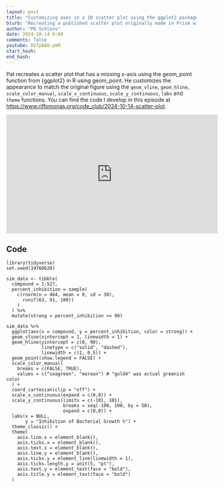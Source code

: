 ```yaml
---
layout: post
title: "Customizing axes in a 1D scatter plot using the ggplot2 package in R (CC305)"
blurb: "Recreating a published scatter plot originally made in Prism with R"
author: "PD Schloss"
date: 2024-10-14 9:00
comments: false
youtube: DVTp6BO-pkM
start_hash: 
end_hash: 
---
```


Pat recreates a scatter plot that has a missing x-axis using the geom_point function from {ggplot2} in R using geom_point. He customizes the appearance to match the original figure using the `geom_vline`, `geom_hline`, `scale_color_manual`, `scale_x_continuous`, `scale_y_continuous`, `labs` and `theme` functions. You can find the code I develop in this episode at https://www.riffomonas.org/code_club/2024-10-14-scatter-plot.

<iframe style="margin: 0 auto;display:block;" width="560" height="315" src="https://www.youtube.com/embed/{{ page.youtube }}" frameborder="0" allow="accelerometer; autoplay; encrypted-media; gyroscope; picture-in-picture" allowfullscreen></iframe>

## Code

```
library(tidyverse)
set.seed(19760620)

sim_data <- tibble(
  compound = 1:527,
  percent_inhibition = sample(
    c(rnorm(n = 464, mean = 0, sd = 30),
      runif(63, 91, 100))
    )
  ) %>%
  mutate(strong = percent_inhibition >= 90)

sim_data %>%
  ggplot(aes(x = compound, y = percent_inhibition, color = strong)) +
  geom_vline(xintercept = 1, linewidth = 1) +
  geom_hline(yintercept = c(0, 90),
             linetype = c("solid", "dashed"),
             linewidth = c(1, 0.5)) +
  geom_point(show.legend = FALSE) +
  scale_color_manual(
    breaks = c(FALSE, TRUE),
    values = c("seagreen", "maroon") # "gold4" was actual greenish color
  ) +
  coord_cartesian(clip = "off") +
  scale_x_continuous(expand = c(0,0)) +
  scale_y_continuous(limits = c(-101, 101),
                     breaks = seq(-100, 100, by = 50),
                     expand = c(0,0)) +
  labs(x = NULL,
       y = "Inhibition of Bacterial Growth %") +
  theme_classic() +
  theme(
    axis.line.x = element_blank(),
    axis.ticks.x = element_blank(),
    axis.text.x = element_blank(),
    axis.line.y = element_blank(),
    axis.ticks.y = element_line(linewidth = 1),
    axis.ticks.length.y = unit(5, "pt"),
    axis.text.y = element_text(face = "bold"),
    axis.title.y = element_text(face = "bold")
  )
```